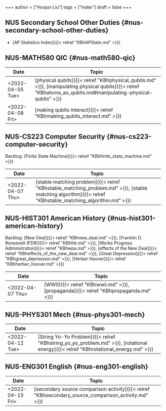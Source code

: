 +++
author = ["Houjun Liu"]
tags = ["index"]
draft = false
+++

## NUS Secondary School Other Duties {#nus-secondary-school-other-duties}

-   [AP Statistics Index]({{< relref "KBhAPStats.md" >}})


## NUS-MATH580 QIC {#nus-math580-qic}

| Date                                                                                         | Topic                                                                                                                                                          |
|----------------------------------------------------------------------------------------------|----------------------------------------------------------------------------------------------------------------------------------------------------------------|
| <span class="timestamp-wrapper"><span class="timestamp">&lt;2022-04-05 Tue&gt;</span></span> | [physical qubits]({{< relref "KBhphysical_qubits.md" >}}), [manipulating physical qubits]({{< relref "KBhatoms_as_qubits.md#manipulating-physical-qubits" >}}) |
| <span class="timestamp-wrapper"><span class="timestamp">&lt;2022-04-08 Fri&gt;</span></span> | [making qubits interact]({{< relref "KBhmaking_qubits_interact.md" >}})                                                                                        |


## NUS-CS223 Computer Security {#nus-cs223-computer-security}

Backlog: [Finite State Machine]({{< relref "KBhfinite_state_machine.md" >}})

| Date                                                                                         | Topic                                                                                                                                                    |
|----------------------------------------------------------------------------------------------|----------------------------------------------------------------------------------------------------------------------------------------------------------|
| <span class="timestamp-wrapper"><span class="timestamp">&lt;2022-04-07 Thu&gt;</span></span> | [stable matching problem]({{< relref "KBhstable_matching_problem.md" >}}), [stable matching algorithm]({{< relref "KBhstable_matching_algorithm.md" >}}) |


## NUS-HIST301 American History {#nus-hist301-american-history}

Backlog: [New Deal]({{< relref "KBhnew_deal.md" >}}), [Franklin D. Roosevelt (FDR)]({{< relref "KBhfdr.md" >}}), [Works Progress Administration]({{< relref "KBhwpa.md" >}}), [effects of the New Deal]({{< relref "KBheffects_of_the_new_deal.md" >}}), [Great Depression]({{< relref "KBhgreat_depression.md" >}}), [Herber Hoover]({{< relref "KBhherber_hoover.md" >}})

| Date                                                                                         | Topic                                                                                |
|----------------------------------------------------------------------------------------------|--------------------------------------------------------------------------------------|
| <span class="timestamp-wrapper"><span class="timestamp">&lt;2022-04-07 Thu&gt;</span></span> | [WWII]({{< relref "KBhwwii.md" >}}), [propaganda]({{< relref "KBhpropaganda.md" >}}) |


## NUS-PHYS301 Mech {#nus-phys301-mech}

| Date                                                                                         | Topic                                                                                                                              |
|----------------------------------------------------------------------------------------------|------------------------------------------------------------------------------------------------------------------------------------|
| <span class="timestamp-wrapper"><span class="timestamp">&lt;2022-04-12 Tue&gt;</span></span> | [String Yo-Yo Problem]({{< relref "KBhstring_yo_yo_problem.md" >}}), [rotational energy]({{< relref "KBhrotational_energy.md" >}}) |


## NUS-ENG301 English {#nus-eng301-english}

| Date                                                                                         | Topic                                                                                               |
|----------------------------------------------------------------------------------------------|-----------------------------------------------------------------------------------------------------|
| <span class="timestamp-wrapper"><span class="timestamp">&lt;2022-04-15 Fri&gt;</span></span> | [secondary source comparison activity]({{< relref "KBhsecondary_source_comparison_activity.md" >}}) |